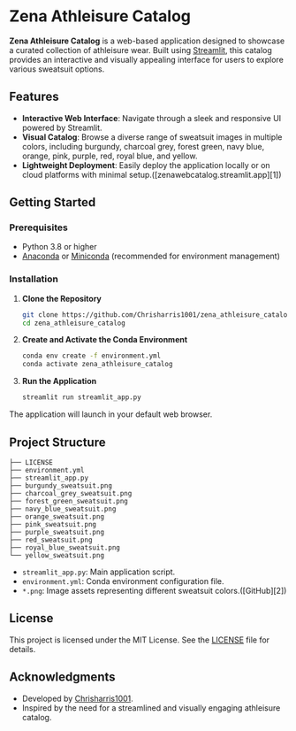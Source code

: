 # Zena Athleisure Catalog

**Zena Athleisure Catalog** is a web-based application designed to showcase a curated collection of athleisure wear. Built using [Streamlit](https://streamlit.io/), this catalog provides an interactive and visually appealing interface for users to explore various sweatsuit options.

## Features

* **Interactive Web Interface**: Navigate through a sleek and responsive UI powered by Streamlit.
* **Visual Catalog**: Browse a diverse range of sweatsuit images in multiple colors, including burgundy, charcoal grey, forest green, navy blue, orange, pink, purple, red, royal blue, and yellow.
* **Lightweight Deployment**: Easily deploy the application locally or on cloud platforms with minimal setup.([zenawebcatalog.streamlit.app][1])

## Getting Started

### Prerequisites

* Python 3.8 or higher
* [Anaconda](https://www.anaconda.com/products/distribution) or [Miniconda](https://docs.conda.io/en/latest/miniconda.html) (recommended for environment management)

### Installation

1. **Clone the Repository**

   ```bash
   git clone https://github.com/Chrisharris1001/zena_athleisure_catalog.git
   cd zena_athleisure_catalog
   ```



2. **Create and Activate the Conda Environment**

   ```bash
   conda env create -f environment.yml
   conda activate zena_athleisure_catalog
   ```



3. **Run the Application**

   ```bash
   streamlit run streamlit_app.py
   ```



The application will launch in your default web browser.

## Project Structure

```plaintext
├── LICENSE
├── environment.yml
├── streamlit_app.py
├── burgundy_sweatsuit.png
├── charcoal_grey_sweatsuit.png
├── forest_green_sweatsuit.png
├── navy_blue_sweatsuit.png
├── orange_sweatsuit.png
├── pink_sweatsuit.png
├── purple_sweatsuit.png
├── red_sweatsuit.png
├── royal_blue_sweatsuit.png
└── yellow_sweatsuit.png
```



* `streamlit_app.py`: Main application script.
* `environment.yml`: Conda environment configuration file.
* `*.png`: Image assets representing different sweatsuit colors.([GitHub][2])

## License

This project is licensed under the MIT License. See the [LICENSE](https://github.com/Chrisharris1001/zena_athleisure_catalog/blob/main/LICENSE) file for details.

## Acknowledgments

* Developed by [Chrisharris1001](https://github.com/Chrisharris1001).
* Inspired by the need for a streamlined and visually engaging athleisure catalog.
